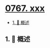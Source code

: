 # [0767. xxx](https://github.com/Tdahuyou/TNotes.leetcode/tree/main/notes/0767.%20xxx)

<!-- region:toc -->

- [1. 📝 概述](#1--概述)

<!-- endregion:toc -->

## 1. 📝 概述

